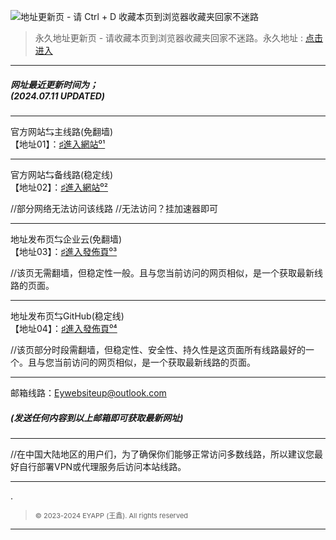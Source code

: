 ![地址更新页 - 请 Ctrl + D 收藏本页到浏览器收藏夹回家不迷路](https://files.zohopublic.com.cn/public/workdrive-public/download/6oi1dd83568fcdfec4d11bfb3180cc047f1e3?x-cli-msg=%7B%22isFileOwner%22%3Afalse%2C%22version%22%3A%221.0%22%7D)
> 永久地址更新页 - 请收藏本页到浏览器收藏夹回家不迷路。永久地址 :  [点击进入](https://rentry.org/eypage)

---

##### 网址最近更新时间为；<br>(2024.07.11 UPDATED)

---

 官方网站⇆主线路(免翻墙)<br>
【地址01】：[♯進入網站⁰¹](https://fwin.short.gy/eysoftware)

---

官方网站⇆备线路(稳定线)<br>
【地址02】：[♯進入網站⁰²](https://eyofficial.github.io/)

//部分网络无法访问该线路
//无法访问？挂加速器即可

---

地址发布页⇆企业云(免翻墙)<br>
【地址03】：[♯進入發佈頁⁰³](https://workdrive.zohopublic.com.cn/folder/7eiy822aed2c09f2e4ae2b9a54e9f543f24d7)

//该页无需翻墙，但稳定性一般。且与您当前访问的网页相似，是一个获取最新线路的页面。

---

地址发布页⇆GitHub(稳定线)<br>
【地址04】：[♯進入發佈頁⁰⁴](https://github.com/Eyofficial/Update-Page)

//该页部分时段需翻墙，但稳定性、安全性、持久性是这页面所有线路最好的一个。且与您当前访问的网页相似，是一个获取最新线路的页面。

---

邮箱线路：Eywebsiteup@outlook.com
##### (发送任何内容到以上邮箱即可获取最新网址)

---

//在中国大陆地区的用户们，为了确保你们能够正常访问多数线路，所以建议您最好自行部署VPN或代理服务后访问本站线路。

---
.
> <span style="font-size: 11px;">© 2023-2024 EYAPP (王鑫). All rights reserved</span>

---
